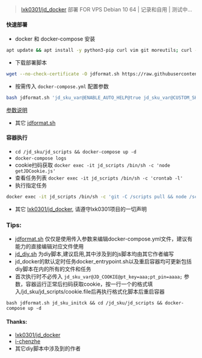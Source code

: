 > [lxk0301/jd_docker](https://gitee.com/lxk0301/jd_docker) 部署 FOR VPS Debian 10 64 | 记录和自用 | 测试中...

#### 快速部署  
* docker 和 docker-compose 安装  
```bash
apt update && apt install -y python3-pip curl vim git moreutils; curl -sSL get.docker.com | sh; pip3 install --upgrade pip; pip install docker-compose
```
* 下载部署脚本  
```bash
wget --no-check-certificate -O jdformat.sh https://raw.githubusercontent.com/mixool/jd_sku/main/jdformat.sh && chmod +x jdformat.sh
```
* 按需传入 `docker-compose.yml` 配置参数  
```bash
bash jdformat.sh 'jd_sku_var@ENABLE_AUTO_HELP@true jd_sku_var@CUSTOM_SHELL_FILE@https://raw.githubusercontent.com/mixool/jd_sku/main/jd_diy.sh jd_sku_var@JD_COOKIE@pt_key=aaa;pt_pin=aaaa;'
```
[参数说明](https://gitee.com/lxk0301/jd_docker/blob/master/githubAction.md)  
* 其它 [jdformat.sh](https://raw.githubusercontent.com/mixool/jd_sku/main/jdformat.sh)

#### 容器执行  
* `cd /jd_sku/jd_scripts && docker-compose up -d`
* `docker-compose logs`
* cookie扫码获取 `docker exec -it jd_scripts /bin/sh -c 'node getJDCookie.js'`
* 查看任务列表 `docker exec -it jd_scripts /bin/sh -c 'crontab -l'`
* 执行指定任务
```bash
docker exec -it jd_scripts /bin/sh -c 'git -C /scripts pull && node /scripts/jd_bean_change.js'
```
* 其它 [lxk0301/jd_docker](https://gitee.com/lxk0301/jd_docker), 请遵守lxk0301项目的一切声明
  
### Tips:
* [jdformat.sh](https://raw.githubusercontent.com/mixool/jd_sku/main/jdformat.sh) 仅仅是使用传入参数来编辑docker-compose.yml文件，建议有能力的直接编辑对应文件使用
* [jd_diy.sh](https://raw.githubusercontent.com/mixool/jd_sku/main/jd_diy.sh) 为diy脚本,建议启用,其中涉及到的js脚本均由其它作者编写
* jd_docker的默认定时任务docker_entrypoint.sh以及重启容器均可更新包括diy脚本在内的所有的文件和任务
* 首次执行时不必传入 `jd_sku_var@JD_COOKIE@pt_key=aaa;pt_pin=aaaa;` 参数，容器运行正常后扫码获取cookie，按一行一个的格式填入/jd_sku/jd_scripts/cookie.file后再执行格式化脚本后重启容器
```  
bash jdformat.sh jd_sku_initck && cd /jd_sku/jd_scripts && docker-compose up -d
```
  
#### Thanks: 
* [lxk0301/jd_docker](https://gitee.com/lxk0301/jd_docker)
* [i-chenzhe](https://github.com/i-chenzhe/qx.git)
* 其它diy脚本中涉及到的作者